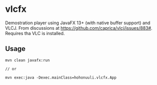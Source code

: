 # vlcfx

Demostration player using JavaFX 13+ (with native buffer support) and VLCJ. From discussions at <https://github.com/caprica/vlcj/issues/883#>. Requires tha VLC is installed.

## Usage

```
mvn clean javafx:run

// or

mvn exec:java -Dexec.mainClass=hohonuuli.vlcfx.App
```
